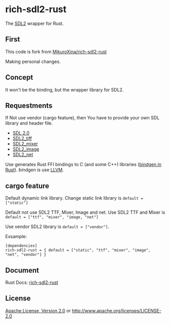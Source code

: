 # rich-sdl2-rust

The [SDL2](https://github.com/libsdl-org/SDL/tree/SDL2) wrapper for Rust.

## First

This code is fork from [MikuroXina/rich-sdl2-rust](https://github.com/MikuroXina/rich-sdl2-rust)

Making personal changes.

## Concept

It won't be the binding, but the wrapper library for SDL2.

## Requestments

If Not use vendor (cargo feature), then You have to provide your own SDL library and header file.

- [SDL 2.0](https://github.com/libsdl-org/SDL/tree/SDL2)
- [SDL2_tiff](https://github.com/libsdl-org/SDL_ttf/tree/SDL2)
- [SDL2_mixer](https://github.com/libsdl-org/SDL_mixer/tree/SDL2)
- [SDL2_image](https://github.com/libsdl-org/SDL_image/tree/SDL2)
- [SDL2_net](https://github.com/libsdl-org/SDL_net/tree/release-2.2.x)

Use generates Rust FFI bindings to C (and some C++) libraries ([bindgen in Rust](https://github.com/rust-lang/rust-bindgen)). bindgen is use [LLVM](https://llvm.org/).

## cargo feature

Default dynamic link library. Change static link library is `default = ["static"]`

Default not use SDL2 TTF, Mixer, Image and net. Use SDL2 TTF and Mixer is `default = ["ttf", "mixer", "image, "net"]`

Use vendor SDL2 library is `default = ["vendor"]`.

Exsample:
```
[dependencies]
rich-sdl2-rust = { default = ["static", "ttf", "mixer", "image", "net", "vendor"] }
```

## Document

Rust Docs: [rich-sdl2-rust](https://aquabindi.github.io/rich-sdl2-rust/rich_sdl2_rust/)

## License

[Apache License, Version 2.0](LICENSE) or http://www.apache.org/licenses/LICENSE-2.0

